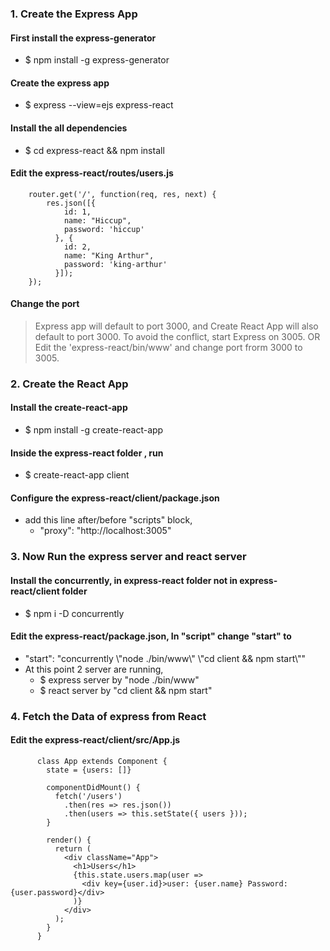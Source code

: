 
### 1. Create the Express App
#### First install the express-generator
- $ npm install -g express-generator

#### Create the express app
- $ express --view=ejs express-react
    
#### Install the all dependencies
- $ cd express-react && npm install
    
#### Edit the express-react/routes/users.js
    
```
    router.get('/', function(req, res, next) {
        res.json([{
            id: 1,
            name: "Hiccup",
            password: 'hiccup'
          }, {
            id: 2,
            name: "King Arthur",
            password: 'king-arthur'
          }]);
    });
```
     
#### Change the port 
> Express app will default to port 3000, and Create React App will also default to port 3000.
> To avoid the conflict, start Express on 3005. 
> OR Edit the 'express-react/bin/www' and change port frorm 3000 to 3005.
    
### 2. Create the React App    
#### Install the create-react-app
- $ npm install -g create-react-app
   
#### Inside the express-react folder , run
- $ create-react-app client
   
#### Configure the express-react/client/package.json  
- add this line after/before "scripts" block, 
  -  "proxy": "http://localhost:3005"
   
### 3. Now Run the express server and react server
#### Install the concurrently, in express-react folder not in express-react/client folder
- $ npm i -D concurrently

#### Edit the express-react/package.json, In "script" change "start" to 
- "start": "concurrently \\"node ./bin/www\\"   \\"cd client &amp;&amp; npm start\\""
- At this point 2 server are running,
  - $ express server by "node ./bin/www"
  - $ react server by "cd client &amp;&amp; npm start"
        
### 4. Fetch the Data of express from React
#### Edit the express-react/client/src/App.js 
     
```
      class App extends Component {
        state = {users: []}
     
        componentDidMount() {
          fetch('/users')
            .then(res => res.json())
            .then(users => this.setState({ users }));
        }
      
        render() {
          return (
            <div className="App">
              <h1>Users</h1>
              {this.state.users.map(user =>
                <div key={user.id}>user: {user.name} Password: {user.password}</div>
              )}
            </div>
          );
        }
      }
```


      

